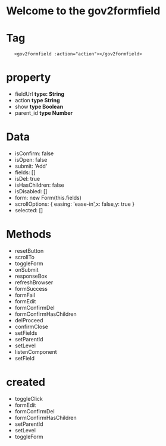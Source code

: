 # Welcome to the gov2formfield 

# Tag

```
   <gov2formfield :action="action"></gov2formfield>
```

# property 
- fieldUrl **type: String**
- action **type String**
- show **type Boolean**
- parent_id **type Number**

# Data
- isConfirm: false
- isOpen: false
- submit: 'Add'
- fields: []
- isDel: true
- isHasChildren: false
- isDisabled: []
- form: new Form(this.fields)
- scrollOptions: { easing: 'ease-in',x: false,y: true }
- selected: []

# Methods
- resetButton
- scrollTo
- toggleForm
- onSubmit
- responseBox
- refreshBrowser
- formSuccess
- formFail
- formEdit
- formConfirmDel
- formConfirmHasChildren
- delProceed
- confirmClose
- setFields
- setParentId
- setLevel
- listenComponent
- setField
# created
- toggleClick
- formEdit
- formConfirmDel
- formConfirmHasChildren
- setParentId
- setLevel
- toggleForm

